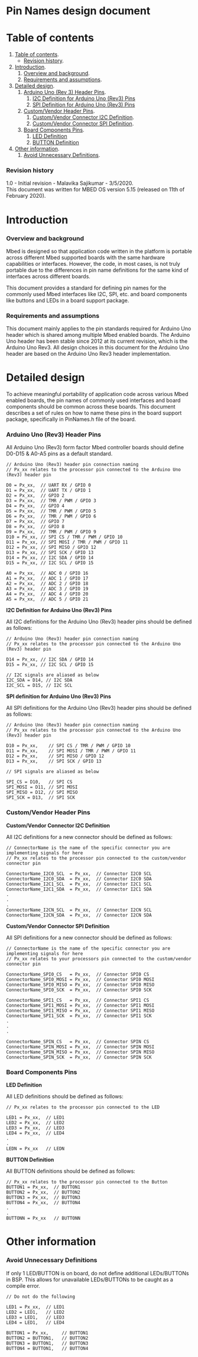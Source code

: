 # Pin Names design document

# Table of contents

1. [Table of contents](#table-of-contents).
    * [Revision history](#revision-history).
1. [Introduction](#introduction).
    1. [Overview and background](#overview-and-background).
    1. [Requirements and assumptions](#requirements-and-assumptions).
1. [Detailed design](#detailed-design).
    1. [Arduino Uno (Rev 3) Header Pins](#arduino-uno-rev-3-header-pins).
        1. [I2C Definition for Arduino Uno (Rev3) Pins](#i2c-definition-for-arduino-uno-rev3-pins)
        1. [SPI Definition for Arduino Uno (Rev3) Pins](#spi-definition-for-arduino-uno-rev3-pins)
    1. [Custom/Vendor Header Pins](#custom/vendor-header-pins).
        1. [Custom/Vendor Connector I2C Definition](#custom/vendor-connector-i2c-definition).
        1. [Custom/Vendor Connector SPI Definition](#custom/vendor-connector-spi-definition).
    1. [Board Components Pins](#board-components-pins).
        1. [LED Definition](#led-definition)
        1. [BUTTON Definition](#button-definition)
1. [Other information](#other-information).
    1. [Avoid Unnecessary Definitions](#avoid-unnecessary-definitions).


### Revision history

1.0 - Initial revision - Malavika Sajikumar - 3/5/2020.  
This document was written for MBED OS version 5.15 (released on 11th of February 2020).

# Introduction

### Overview and background

Mbed is designed so that application code written in the platform is portable across different Mbed supported boards with the same hardware capabilities or interfaces. However, the code, in most cases, is not truly portable due to the differences in pin name definitions for the same kind of interfaces across different boards. 

This document provides a standard for defining pin names for the commonly used Mbed interfaces like I2C, SPI, etc. and board components like buttons and LEDs in a board support package.

### Requirements and assumptions

This document mainly applies to the pin standards required for Arduino Uno header which is shared among multiple Mbed enabled boards. The Arduino Uno header has been stable since 2012 at its current revision, which is the Arduino Uno Rev3. All design choices in this document for the Arduino Uno header are based on the Arduino Uno Rev3 header implementation.

# Detailed design

To achieve meaningful portability of application code across various Mbed enabled boards, the pin names of commonly used interfaces and board components should be common across these boards. This document describes a set of rules on how to name these pins in the board support package, specifically in PinNames.h file of the board.

### Arduino Uno (Rev3) Header Pins

All Arduino Uno (Rev3) form factor Mbed controller boards should define D0-D15 & A0-A5 pins as a default standard.

    // Arduino Uno (Rev3) header pin connection naming  
    // Px_xx relates to the processor pin connected to the Arduino Uno (Rev3) header pin
    
    D0 = Px_xx,  // UART RX / GPIO 0  
    D1 = Px_xx,  // UART TX / GPIO 1  
    D2 = Px_xx,  // GPIO 2  
    D3 = Px_xx,  // TMR / PWM / GPIO 3  
    D4 = Px_xx,  // GPIO 4  
    D5 = Px_xx,  // TMR / PWM / GPIO 5  
    D6 = Px_xx,  // TMR / PWM / GPIO 6  
    D7 = Px_xx,  // GPIO 7  
    D8 = Px_xx,  // GPIO 8  
    D9 = Px_xx,  // TMR / PWM / GPIO 9  
    D10 = Px_xx, // SPI CS / TMR / PWM / GPIO 10  
    D11 = Px_xx, // SPI MOSI / TMR / PWM / GPIO 11  
    D12 = Px_xx, // SPI MISO / GPIO 12  
    D13 = Px_xx, // SPI SCK / GPIO 13  
    D14 = Px_xx, // I2C SDA / GPIO 14  
    D15 = Px_xx, // I2C SCL / GPIO 15  
    
    A0 = Px_xx,  // ADC 0 / GPIO 16  
    A1 = Px_xx,  // ADC 1 / GPIO 17  
    A2 = Px_xx,  // ADC 2 / GPIO 18  
    A3 = Px_xx,  // ADC 3 / GPIO 19  
    A4 = Px_xx,  // ADC 4 / GPIO 20  
    A5 = Px_xx,  // ADC 5 / GPIO 21

**I2C Definition for Arduino Uno (Rev3) Pins**

All I2C definitions for the Arduino Uno (Rev3) header pins should be defined as follows:

    // Arduino Uno (Rev3) header pin connection naming   
    // Px_xx relates to the processor pin connected to the Arduino Uno (Rev3) header pin
    
    D14 = Px_xx, // I2C SDA / GPIO 14  
    D15 = Px_xx, // I2C SCL / GPIO 15

    // I2C signals are aliased as below  
    I2C_SDA = D14, // I2C SDA  
    I2C_SCL = D15, // I2C SCL

**SPI definition for Arduino Uno (Rev3) Pins**  

All SPI definitions for the Arduino Uno (Rev3) header pins should be defined as follows:

    // Arduino Uno (Rev3) header pin connection naming  
    // Px_xx relates to the processor pin connected to the Arduino Uno (Rev3) header pin
    
    D10 = Px_xx,    // SPI CS / TMR / PWM / GPIO 10  
    D11 = Px_xx,    // SPI MOSI / TMR / PWM / GPIO 11  
    D12 = Px_xx,    // SPI MISO / GPIO 12  
    D13 = Px_xx,    // SPI SCK / GPIO 13  

    // SPI signals are aliased as below  
    
    SPI_CS = D10,   // SPI CS  
    SPI_MOSI = D11, // SPI MOSI  
    SPI_MISO = D12, // SPI MISO  
    SPI_SCK = D13,  // SPI SCK

### Custom/Vendor Header Pins

**Custom/Vendor Connector I2C Definition**

All I2C definitions for a new connector should be defined as follows:

    // ConnectorName is the name of the specific connector you are implementing signals for here  
    // Px_xx relates to the processor pin connected to the custom/vendor connector pin  
    
    ConnectorName_I2C0_SCL  = Px_xx,  // Connector I2C0 SCL  
    ConnectorName_I2C0_SDA  = Px_xx,  // Connector I2C0 SDA  
    ConnectorName_I2C1_SCL  = Px_xx,  // Connector I2C1 SCL  
    ConnectorName_I2C1_SDA  = Px_xx,  // Connector I2C1 SDA  
    .  
    .  
    .  
    ConnectorName_I2CN_SCL  = Px_xx,  // Connector I2CN SCL  
    ConnectorName_I2CN_SDA  = Px_xx,  // Connector I2CN SDA  

**Custom/Vendor Connector SPI Definition**

All SPI definitions for a new connector should be defined as follows:

    // ConnectorName is the name of the specific connector you are implementing signals for here  
    // Px_xx relates to your processors pin connected to the custom/vendor connector pin
    
    ConnectorName_SPI0_CS   = Px_xx,  // Connector SPI0 CS  
    ConnectorName_SPI0_MOSI = Px_xx,  // Connector SPI0 MOSI  
    ConnectorName_SPI0_MISO = Px_xx,  // Connector SPI0 MISO  
    ConnectorName_SPI0_SCK  = Px_xx,  // Connector SPI0 SCK  
    
    ConnectorName_SPI1_CS   = Px_xx,  // Connector SPI1 CS  
    ConnectorName_SPI1_MOSI = Px_xx,  // Connector SPI1 MOSI  
    ConnectorName_SPI1_MISO = Px_xx,  // Connector SPI1 MISO  
    ConnectorName_SPI1_SCK  = Px_xx,  // Connector SPI1 SCK  
    .  
    .  
    .  
    
    ConnectorName_SPIN_CS   = Px_xx,  // Connector SPIN CS  
    ConnectorName_SPIN_MOSI = Px_xx,  // Connector SPIN MOSI  
    ConnectorName_SPIN_MISO = Px_xx,  // Connector SPIN MISO  
    ConnectorName_SPIN_SCK  = Px_xx,  // Connector SPIN SCK  

### Board Components Pins

**LED Definition**

All LED definitions should be defined as follows:

    // Px_xx relates to the processor pin connected to the LED
    
    LED1 = Px_xx,  // LED1  
    LED2 = Px_xx,  // LED2  
    LED3 = Px_xx,  // LED3  
    LED4 = Px_xx,  // LED4  
    .  
    .  
    LEDN = Px_xx   // LEDN

**BUTTON Definition**

All BUTTON definitions should be defined as follows:

    // Px_xx relates to the processor pin connected to the Button  
    BUTTON1 = Px_xx,  // BUTTON1  
    BUTTON2 = Px_xx,  // BUTTON2  
    BUTTON3 = Px_xx,  // BUTTON3  
    BUTTON4 = Px_xx,  // BUTTON4   
    .  
    .  
    BUTTONN = Px_xx   // BUTTONN  

# Other information

### Avoid Unnecessary Definitions

If only 1 LED/BUTTON is on board, do not define additional LEDs/BUTTONs in BSP. This allows for unavailable LEDs/BUTTONs to be caught as a compile error.

    // Do not do the following
    
    LED1 = Px_xx,  // LED1  
    LED2 = LED1,   // LED2  
    LED3 = LED1,   // LED3  
    LED4 = LED1,   // LED4   
    
    BUTTON1 = Px_xx,     // BUTTON1  
    BUTTON2 = BUTTON1,   // BUTTON2  
    BUTTON3 = BUTTON1,   // BUTTON3  
    BUTTON4 = BUTTON1,   // BUTTON4  
